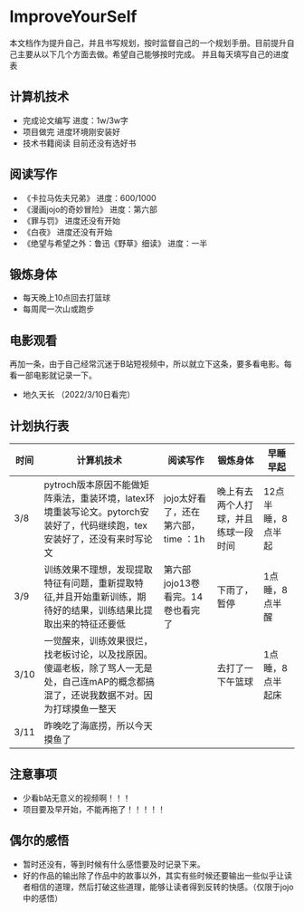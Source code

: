 # ImproveYourSelf
本文档作为提升自己，并且书写规划，按时监督自己的一个规划手册。目前提升自己主要从以下几个方面去做。希望自己能够按时完成。
并且每天填写自己的进度表
## 计算机技术
+ 完成论文编写 进度：1w/3w字
+ 项目做完 进度环境刚安装好
+ 技术书籍阅读 目前还没有选好书
## 阅读写作
+ 《卡拉马佐夫兄弟》  进度：600/1000
+ 《漫画jojo的奇妙冒险》 进度：第六部
+ 《罪与罚》 进度还没有开始
+ 《白夜》 进度还没有开始
+ 《绝望与希望之外：鲁迅《野草》细读》 进度：一半
## 锻炼身体
+ 每天晚上10点回去打篮球
+ 每周爬一次山或跑步

## 电影观看
再加一条，由于自己经常沉迷于B站短视频中，所以就立下这条，要多看电影。每看一部电影就记录一下。
+ 地久天长 （2022/3/10日看完）
## 计划执行表
|  时间   |  计算机技术  | 阅读写作 | 锻炼身体  | 早睡早起|
| ---    |      ---    |     ---   |  ---      | ---     |
| 3/8    | pytroch版本原因不能做矩阵乘法，重装环境，latex环境重装写论文。pytorch安装好了，代码继续跑，tex安装好了，还没有来时写论文       | jojo太好看了，还在第六部，time ：1h          | 晚上有去两个人打球，并且练球一段时间         |    12点半睡，8点半起|
|3/9| 训练效果不理想，发现提取特征有问题，重新提取特征,并且开始重新训练，期待好的结果，训练结果比提取出来的特征还要低      | 第六部jojo13卷看完。14卷也看完了 |下雨了，暂停 | 1点睡，8点半醒|
|3/10|一觉醒来，训练效果很烂，找老板讨论，以及找原因。傻逼老板，除了骂人一无是处，自己连mAP的概念都搞混了，还说我数据不对。因为打球摸鱼一整天||去打了一下午篮球| 1点睡，8点半起床|
|3/11|昨晚吃了海底捞，所以今天摸鱼了||||


## 注意事项
+ 少看b站无意义的视频啊！！！
+ 项目要及早开始，不能再拖了！！！！！
## 偶尔的感悟
+ 暂时还没有，等到时候有什么感悟要及时记录下来。
+ 好的作品的输出除了作品中的故事以外，其实有些时候还要输出一些似乎让读者相信的道理，然后打破这些道理，能够让读者得到反转的快感。（仅限于jojo中的感悟）